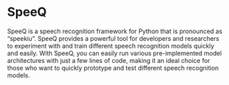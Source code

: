 # SpeeQ

SpeeQ is a speech recognition framework for Python that is pronounced as “speekiu”. SpeeQ provides a powerful tool for developers and researchers to 
experiment with and train different speech recognition models quickly and easily. With SpeeQ, you can easily run various pre-implemented model 
architectures with just a few lines of code, making it an ideal choice for those who want to quickly prototype and test different speech 
recognition models.


